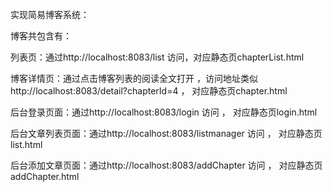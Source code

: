 实现简易博客系统：<br/>

博客共包含有：<br/>

列表页：通过http://localhost:8083/list 访问，对应静态页chapterList.html<br/>

博客详情页：通过点击博客列表的阅读全文打开 ，访问地址类似 http://localhost:8083/detail?chapterId=4 ， 对应静态页chapter.html<br/>

后台登录页面：通过http://localhost:8083/login 访问 ， 对应静态页login.html<br/>

后台文章列表页面：通过http://localhost:8083/listmanager 访问 ， 对应静态页list.html<br/>

后台添加文章页面：通过http://localhost:8083/addChapter 访问 ， 对应静态页addChapter.html<br/>
